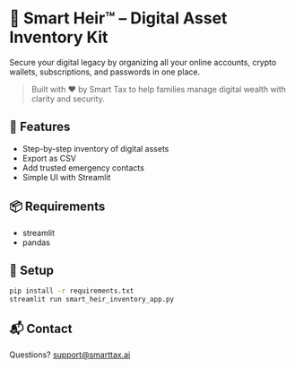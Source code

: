 # 🔐 Smart Heir™ – Digital Asset Inventory Kit

Secure your digital legacy by organizing all your online accounts, crypto wallets, subscriptions, and passwords in one place.

> Built with ❤️ by Smart Tax to help families manage digital wealth with clarity and security.

## 🚀 Features

- Step-by-step inventory of digital assets
- Export as CSV
- Add trusted emergency contacts
- Simple UI with Streamlit

## 📦 Requirements

- streamlit
- pandas

## 🔧 Setup

```bash
pip install -r requirements.txt
streamlit run smart_heir_inventory_app.py
```

## 📬 Contact

Questions? support@smarttax.ai
